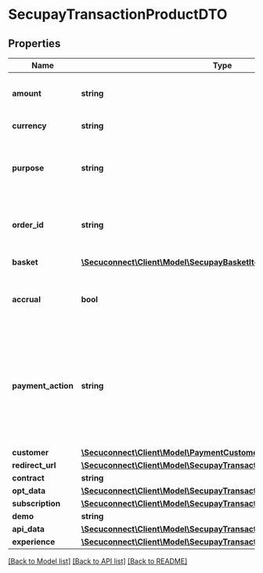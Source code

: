 # SecupayTransactionProductDTO

## Properties
Name | Type | Description | Notes
------------ | ------------- | ------------- | -------------
**amount** | **string** | Total amount of payment in cents (or the smallest cash unit of the relevant currency) | [optional] 
**currency** | **string** | ISO 4217 code of currency, eg EUR for Euro. | [optional] 
**purpose** | **string** | The purpose of the payment. This is the later assignment of the payment is for example on the account statement of the buyer. | [optional] 
**order_id** | **string** | Specifying an order number. Depending on the contract setting, this must be unique for each payment. | [optional] 
**basket** | [**\Secuconnect\Client\Model\SecupayBasketItem[]**](SecupayBasketItem.md) | A list of items that are being purchased. | [optional] 
**accrual** | **bool** | Indicates whether the payment is locked for pay-out (TRUE) or not (FALSE). Standard value here is FALSE. | [optional] 
**payment_action** | **string** | Specifies whether a pre-authorization (\&quot;authorization\&quot;) or instant payment ( \&quot;sale\&quot;) is to be performed. Standard value here is \&quot;sale\&quot;. The collection of the pre-authorized payment is made with the \&quot;capture\&quot; command. | [optional] 
**customer** | [**\Secuconnect\Client\Model\PaymentCustomersProductModel**](PaymentCustomersProductModel.md) | The customer object | [optional] 
**redirect_url** | [**\Secuconnect\Client\Model\SecupayTransactionProductDTORedirectUrl**](SecupayTransactionProductDTORedirectUrl.md) |  | [optional] 
**contract** | **string** | Contract id | [optional] 
**opt_data** | [**\Secuconnect\Client\Model\SecupayTransactionProductDTOOptData**](SecupayTransactionProductDTOOptData.md) |  | [optional] 
**subscription** | [**\Secuconnect\Client\Model\SecupayTransactionProductDTOSubscription**](SecupayTransactionProductDTOSubscription.md) |  | [optional] 
**demo** | **string** | Demo | [optional] 
**api_data** | [**\Secuconnect\Client\Model\SecupayTransactionProductDTOApiData**](SecupayTransactionProductDTOApiData.md) |  | [optional] 
**experience** | [**\Secuconnect\Client\Model\SecupayTransactionProductDTOExperience**](SecupayTransactionProductDTOExperience.md) |  | [optional] 

[[Back to Model list]](../README.md#documentation-for-models) [[Back to API list]](../README.md#documentation-for-api-endpoints) [[Back to README]](../README.md)


